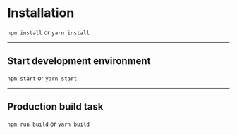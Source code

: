 # Installation

`npm install` or `yarn install`

----------------------------

## Start development environment

`npm start` or `yarn start`

----------------------------

## Production build task

`npm run build` or `yarn build`
